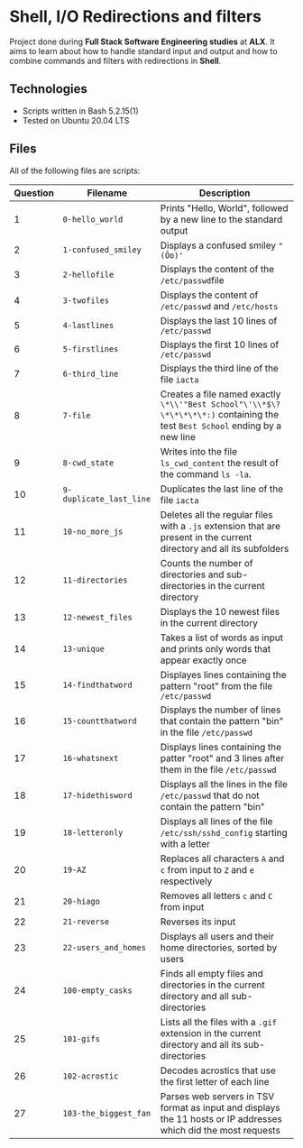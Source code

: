 # Shell, I/O Redirections and filters

Project done during **Full Stack Software Engineering studies** at **ALX**. It aims to learn about how to handle standard input and output and how to combine commands and filters with redirections in **Shell**.

## Technologies
* Scripts written in Bash 5.2.15(1)
* Tested on Ubuntu 20.04 LTS

## Files
All of the following files are scripts:

| Question | Filename | Description |
| -------| ------- | ----------- |
| 1 | `0-hello_world` | Prints "Hello, World", followed by a new line to the standard output |
| 2 | `1-confused_smiley` | Displays a confused smiley `"(Ôo)'` |
| 3 | `2-hellofile` | Displays the content of the `/etc/passwd`file |
| 4 | `3-twofiles` | Displays the content of `/etc/passwd` and `/etc/hosts` |
| 5 | `4-lastlines` | Displays the last 10 lines of `/etc/passwd` |
| 6 | `5-firstlines` | Displays the first 10 lines of `/etc/passwd` |
| 7 | `6-third_line` | Displays the third line of the file `iacta` |
| 8 | `7-file` | Creates a file named exactly `\*\\'"Best School"\'\\*$\?\*\*\*\*\*:)` containing the test `Best School` ending by a new line |
| 9 | `8-cwd_state` | Writes into the file `ls_cwd_content` the result of the command `ls -la`. |
| 10 | `9-duplicate_last_line` | Duplicates the last line of the file `iacta` |
| 11 | `10-no_more_js` | Deletes all the regular files with a `.js` extension that are present in the current directory and all its subfolders |
| 12 | `11-directories` | Counts the number of directories and sub-directories in the current directory |
| 13 | `12-newest_files` | Displays the 10 newest files in the current directory |
| 14 | `13-unique` | Takes a list of words as input and prints only words that appear exactly once |
| 15 | `14-findthatword` | Displayes lines containing the pattern "root" from the file `/etc/passwd` |
| 16 | `15-countthatword` | Displays the number of lines that contain the pattern "bin" in the file `/etc/passwd` |
| 17 | `16-whatsnext` | Displays lines containing the patter "root" and 3 lines after them in the file `/etc/passwd` |
| 18 | `17-hidethisword` | Displays all the lines in the file `/etc/passwd` that do not contain the pattern "bin" |
| 19 | `18-letteronly` | Displays all lines of the file `/etc/ssh/sshd_config` starting with a letter |
| 20 | `19-AZ` | Replaces all characters `A` and `c` from input to `Z` and `e` respectively |
| 21 | `20-hiago` | Removes all letters `c` and `C` from input |
| 22 | `21-reverse` | Reverses its input |
| 23 | `22-users_and_homes` | Displays all users and their home directories, sorted by users |
| 24 | `100-empty_casks` | Finds all empty files and directories in the current directory and all sub-directories |
| 25 | `101-gifs` | Lists all the files with a `.gif` extension in the current directory and all its sub-directories |
| 26 | `102-acrostic` | Decodes acrostics that use the first letter of each line |
| 27 | `103-the_biggest_fan` | Parses web servers in TSV format as input and displays the 11 hosts or IP addresses which did the most requests |
